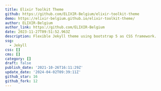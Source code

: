 ```yaml
---
title: Elixir Toolkit Theme
github: https://github.com/ELIXIR-Belgium/elixir-toolkit-theme
demo: https://elixir-belgium.github.io/elixir-toolkit-theme/
author: ELIXIR-Belgium
author_link: https://github.com/ELIXIR-Belgium
date: 2023-11-27T09:51:52.963Z
description: Flexible Jekyll theme using bootstrap 5 as CSS framework.
ssg:
  - Jekyll
css: []
cms: []
category: []
draft: false
publish_date: '2021-10-26T16:11:29Z'
update_date: '2024-04-02T09:39:11Z'
github_star: 16
github_fork: 12
---
```

